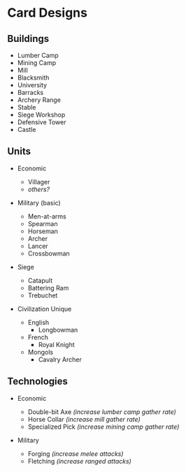 # Card Designs

## Buildings
- Lumber Camp
- Mining Camp
- Mill
- Blacksmith
- University
- Barracks
- Archery Range
- Stable
- Siege Workshop
- Defensive Tower
- Castle

## Units
- Economic
    - Villager
    - _others?_

- Military (basic)
    - Men-at-arms
    - Spearman
    - Horseman
    - Archer
    - Lancer
    - Crossbowman

- Siege
    - Catapult
    - Battering Ram
    - Trebuchet

- Civilization Unique
    - English
        - Longbowman
    - French
        - Royal Knight
    - Mongols
        - Cavalry Archer


## Technologies
- Economic
    - Double-bit Axe _(increase lumber camp gather rate)_
    - Horse Collar _(increase mill gather rate)_
    - Specialized Pick _(increase mining camp gather rate)_

- Military
    - Forging _(increase melee attacks)_
    - Fletching _(increase ranged attacks)_
